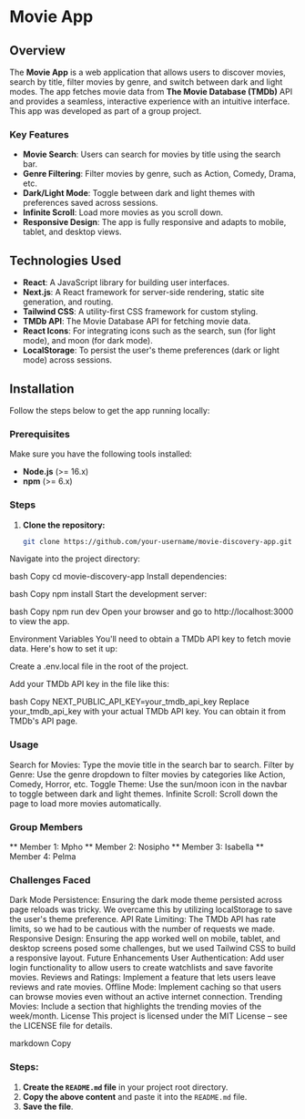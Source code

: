 # Movie App

## Overview

The **Movie App** is a web application that allows users to discover movies, search by title, filter movies by genre, and switch between dark and light modes. The app fetches movie data from **The Movie Database (TMDb)** API and provides a seamless, interactive experience with an intuitive interface. This app was developed as part of a group project.

### Key Features

- **Movie Search**: Users can search for movies by title using the search bar.
- **Genre Filtering**: Filter movies by genre, such as Action, Comedy, Drama, etc.
- **Dark/Light Mode**: Toggle between dark and light themes with preferences saved across sessions.
- **Infinite Scroll**: Load more movies as you scroll down.
- **Responsive Design**: The app is fully responsive and adapts to mobile, tablet, and desktop views.

## Technologies Used

- **React**: A JavaScript library for building user interfaces.
- **Next.js**: A React framework for server-side rendering, static site generation, and routing.
- **Tailwind CSS**: A utility-first CSS framework for custom styling.
- **TMDb API**: The Movie Database API for fetching movie data.
- **React Icons**: For integrating icons such as the search, sun (for light mode), and moon (for dark mode).
- **LocalStorage**: To persist the user's theme preferences (dark or light mode) across sessions.

## Installation

Follow the steps below to get the app running locally:

### Prerequisites

Make sure you have the following tools installed:

- **Node.js** (>= 16.x)
- **npm** (>= 6.x)

### Steps

1. **Clone the repository:**

   ```bash
   git clone https://github.com/your-username/movie-discovery-app.git
Navigate into the project directory:

bash
Copy
cd movie-discovery-app
Install dependencies:

bash
Copy
npm install
Start the development server:

bash
Copy
npm run dev
Open your browser and go to http://localhost:3000 to view the app.

Environment Variables
You'll need to obtain a TMDb API key to fetch movie data. Here's how to set it up:

Create a .env.local file in the root of the project.

Add your TMDb API key in the file like this:

bash
Copy
NEXT_PUBLIC_API_KEY=your_tmdb_api_key
Replace your_tmdb_api_key with your actual TMDb API key. You can obtain it from TMDb's API page.

### Usage
Search for Movies: Type the movie title in the search bar to search.
Filter by Genre: Use the genre dropdown to filter movies by categories like Action, Comedy, Horror, etc.
Toggle Theme: Use the sun/moon icon in the navbar to toggle between dark and light themes.
Infinite Scroll: Scroll down the page to load more movies automatically.

### Group Members
** Member 1: Mpho
** Member 2: Nosipho
** Member 3: Isabella
** Member 4: Pelma

### Challenges Faced
Dark Mode Persistence: Ensuring the dark mode theme persisted across page reloads was tricky. We overcame this by utilizing localStorage to save the user's theme preference.
API Rate Limiting: The TMDb API has rate limits, so we had to be cautious with the number of requests we made.
Responsive Design: Ensuring the app worked well on mobile, tablet, and desktop screens posed some challenges, but we used Tailwind CSS to build a responsive layout.
Future Enhancements
User Authentication: Add user login functionality to allow users to create watchlists and save favorite movies.
Reviews and Ratings: Implement a feature that lets users leave reviews and rate movies.
Offline Mode: Implement caching so that users can browse movies even without an active internet connection.
Trending Movies: Include a section that highlights the trending movies of the week/month.
License
This project is licensed under the MIT License – see the LICENSE file for details.

markdown
Copy

### Steps:

1. **Create the `README.md` file** in your project root directory.
2. **Copy the above content** and paste it into the `README.md` file.
3. **Save the file**.

